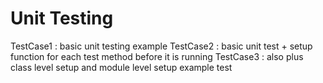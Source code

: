 # Unit Testing

TestCase1 : basic unit testing example
TestCase2 : basic unit test + setup  function for each test method before it is running
TestCase3 : also plus class level setup and module level setup example test

